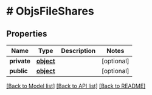 # # ObjsFileShares

## Properties

Name | Type | Description | Notes
------------ | ------------- | ------------- | -------------
**private** | [**object**](.md) |  | [optional] 
**public** | [**object**](.md) |  | [optional] 

[[Back to Model list]](../../README.md#documentation-for-models) [[Back to API list]](../../README.md#documentation-for-api-endpoints) [[Back to README]](../../README.md)


